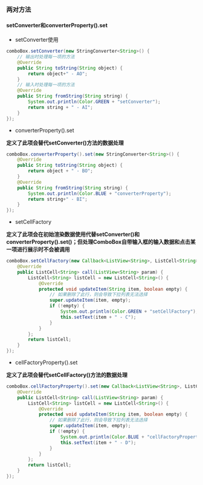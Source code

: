 ### 两对方法

#### setConverter和converterProperty().set

* setConverter使用
  
```java
comboBox.setConverter(new StringConverter<String>() {  
    // 输出时处理每一项的方法
    @Override  
    public String toString(String object) {  
        return object+" - AO";  
    }  
    // 输入时处理每一项的方法
    @Override  
    public String fromString(String string) {  
        System.out.println(Color.GREEN + "setConverter");  
        return string + " - AI";  
    }  
});
```

* converterProperty().set  

**定义了此项会替代setConverter()方法的数据处理**

```java
comboBox.converterProperty().set(new StringConverter<String>() {  
    @Override  
    public String toString(String object) {  
        return object + " - BO";  
    }  
    @Override  
    public String fromString(String string) {  
        System.out.println(Color.BLUE + "converterProperty");  
        return string+" - BI";  
    }  
});
```

* setCellFactory

**定义了此项会在初始渲染数据使用代替setConverter()和converterProperty().set()；但处理ComboBox自带输入框的输入数据和点击某一项进行展示时不会被调用**

```java
comboBox.setCellFactory(new Callback<ListView<String>, ListCell<String>>() {  
    @Override  
    public ListCell<String> call(ListView<String> param) {  
        ListCell<String> listCell = new ListCell<String>() {  
            @Override  
            protected void updateItem(String item, boolean empty) {  
                // 如果删除了此行，则会导致下拉列表无法选择  
                super.updateItem(item, empty);  
                if (!empty) {  
                    System.out.println(Color.GREEN + "setCellFactory");  
                    this.setText(item + " - C");  
                }  
            }  
        };  
        return listCell;  
    }  
});
```

* cellFactoryProperty().set

**定义了此项会替代setCellFactory()方法的数据处理**

```java
comboBox.cellFactoryProperty().set(new Callback<ListView<String>, ListCell<String>>() {  
    @Override  
    public ListCell<String> call(ListView<String> param) {  
        ListCell<String> listCell = new ListCell<String>() {  
            @Override  
            protected void updateItem(String item, boolean empty) {  
                // 如果删除了此行，则会导致下拉列表无法选择  
                super.updateItem(item, empty);  
                if (!empty) {  
                    System.out.println(Color.BLUE + "cellFactoryProperty");  
                    this.setText(item + " - D");  
                }  
            }  
        };  
        return listCell;  
    }  
});
```
